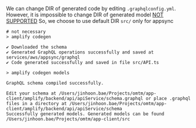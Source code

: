 
We can change DIR of generated code by editing `.graphqlconfig.yml`.
However, it is impossible to change DIR of generated model [NOT SUPPORTED](https://github.com/aws-amplify/amplify-cli/issues/3585)
So, we choose to use default DIR `src/` only for appsync

```shell
# not necessary
> amplify codegen

✔ Downloaded the schema
✔ Generated GraphQL operations successfully and saved at services/aws/appsync/graphql
✔ Code generated successfully and saved in file src/API.ts

> amplify codegen models

GraphQL schema compiled successfully.

Edit your schema at /Users/jinhoon.bae/Projects/omtm/app-client/amplify/backend/api/apiService/schema.graphql or place .graphql files in a directory at /Users/jinhoon.bae/Projects/omtm/app-client/amplify/backend/api/apiService/schema
Successfully generated models. Generated models can be found /Users/jinhoon.bae/Projects/omtm/app-client/src

```